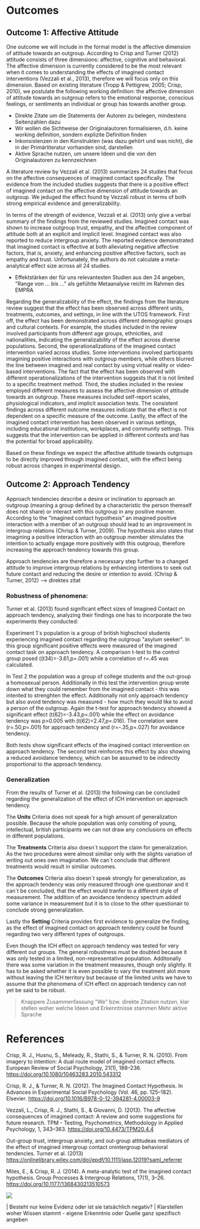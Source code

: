 # Outcomes
## Outcome 1: Affective Attitude

One outcome we will include in the formal model is the affective dimension of attitude towards an outgroup. According to Crisp and Turner (2012) attitude consists of three dimensions: affective, cognitive and behavioral. The affective dimension is currently considered to be the most relevant when it comes to understanding the effects of imagined contact interventions (Vezzali et al., 2013), therefore we will focus only on this dimension. Based on existing literature (Tropp & Pettigrew, 2005; Crisp, 2010), we postulate the following working definition: the affective dimension of attitude towards an outgroup refers to the emotional response, conscious feelings, or sentiments an individual or group has towards another group.

- Direkte Zitate um die Statements der Autoren zu belegen, mindestens Seitenzahlen dazu
- Wir wollen die Sichtweise der Originalautoren formalisieren, d.h. keine working definition, sondern explizite Definition finden
- Inkonsistenzen in den Konstrukten (was dazu gehört und was nicht), die in der Primärliteratur vorhanden sind, darstellen
- Aktive Sprache nutzen, um unsere Ideen und die von den Originalautoren zu kennzeichnen

A literature review by Vezzali et al. (2013) summarizes 24 studies that focus on
the affective consequences of imagined contact specifically. The evidence from
the included studies suggests that there is a positive effect of imagined
contact on the affective dimension of attitude towards an outgroup. We jeduged the effect
found by Vezzali robust in terms of both strong empirical evidence and generalizability.


In terms of the strength of evidence, Vezzali et al. (2013) only give a verbal summary of the findings from the reviewed studies. Imagined contact was shown to increase outgroup trust, empathy, and the affective component of attitude both at an explicit and implicit level. Imagined contact was also reported to reduce intergroup anxiety. The reported evidence demonstrated that imagined contact is effective at both alleviating negative affective factors, that is, anxiety, and enhancing positive affective factors, such as empathy and trust. Unfortunately, the authors do not calculate a meta-analytical effect size across all 24 studies.

- Effektstärken der für uns relevantesten Studien aus den 24 angeben, "Range von ... bis ..." als gefühlte Metaanalyse reicht im Rahmen des EMPRA

Regarding the generalizability of the effect, the findings from the literature
review suggest that the effect has been observed across different units,
treatments, outcomes, and settings, in line with the UTOS framework. First off,
the effect has been demonstrated across different demographic groups and
cultural contexts. For example, the studies included in the review involved
participants from different age groups, ethnicities, and nationalities,
indicating the generalizability of the effect across diverse populations.
Second, the operationalizations of the imagined contact intervention varied
across studies. Some interventions involved participants imagining positive
interactions with outgroup members, while others blurred the line between
imagined and real contact by using virtual reality or video-based interventions. The fact that the effect has been observed with
different operationalizations of the intervention suggests that it is not
limited to a specific treatment method. Third, the studies included in the
review employed different measures to assess the affective dimension of attitude
towards an outgroup. These measures included self-report scales, physiological
indicators, and implicit association tests. The consistent findings across
different outcome measures indicate that the effect is not dependent on a
specific measure of the outcome. Lastly, the effect of the imagined contact
intervention has been observed in various settings, including educational
institutions, workplaces, and community settings. This suggests that the
intervention can be applied in different contexts and has the potential for
broad applicability.

Based on these findings we expect the affective attitude towards outgroups to be
directly improved through imagined contact, with the effect being robust across
changes in experimental design.

## Outcome 2: Approach Tendency

Approach tendencies describe a desire or inclination to approach an outgroup
(meaning a group defined by a characteristic the person themself does not share)
or interact with this outgroup in any positive manner. According to the
“imagined contact hypothesis” an imagined positive interaction with a member of
an outgroup should lead to an improvement in intergroup relations (Chrisp &
Turner, 2009). The hypothesis also states that imagining a positive interaction with
an outgroup member stimulates the intention to actually engage more positively
with this outgroup, therefore increasing the approach tendency towards this group.

Approach tendencies are therefore a necessary step further to a changed attitude to improve intergroup relations by enhancing intentions to seek out future contact and reducing the desire or intention to avoid. (Chrisp & Turner, 2012) 
--> direktes zitat


### Robustness of phenomena:

Turner et al. (2013) found significant effect sizes of Imagined Contact on approach tendency, analyzing their findings one has to incorporate the two experiments they conducted:

Experiment 1´s population is a group of british highschool students experiencing imagined contact regarding the outgroup "asylum seeker". In this group significant positive effects were measured of the imagined contact task on approach tendency. A comparison t-test to the control group posed ((t34)=-3.61,p=.001) while a correlation of r=.45 was calculated.

In Test 2 the population was a group of college students and the out-group a homosexual person. Additionally in this test the intervention group wrote down what they could remember from the imagined contact - this was intented to strenghten the effect. Additionally not only approach tendency but also avoid tendency was measured - how much they would like to avoid a person of the outgroup. Again the t-test for approach tendency showed a significant effect (t(62)=-3.43,p=.001) while the effect on avoidance tendency was p>0.005 with (t(62)=2.47,p=.016). The correlation were (r=.50,p=.001) for approach tendency and (r=-.35,p=.027) for avoidance tendency. 

Both tests show significant effects of the imagined contact intervention on approach tendency. The second test reinforces this effect by also showing a reduced avoidance tendency, which can be assumed to be indirectly proportional to the approach tendency. 

### Generalization

From the results of Turner et al. (2013) the following can be concluded regarding the generalization of the effect of ICH intervention on approach tendency. 

The **Units** Criteria does not speak for a high amount of generalization possible. Because the whole population was only consiting of young, intellectual, british participants we can not draw any conclusions on effects in different populations.

The **Treatments** Criteria also doesn´t support the claim for generalization. As the two procedures were almost similiar only with the slights variation of writing out ones own imagination. We can´t conclude that different treatments would result in similiar outcomes. 

The **Outcomes** Criteria also doesn´t speak strongly for generalization, as the approach tendency was only measured through one questionair and it can´t be concluded, that the effect would tranfer to a different style of measurement. The addition of an avoidance tendency spectrum added some variance in measurement but it is to close to the other questionair to conclude strong generalization.

Lastly the **Setting** Criteria provides first evidence to generalize the finding, as the effect of imagined contact on approach tendency could be found regarding two very different types of outgroups.

Even though the ICH effect on approach tendency was tested for very different out groups. The general robustness must be doubted because it was only tested in a limited, non-representative population. Additonally there was some variation in the treatment measures, though only slightly. It has to be asked whether it is even possible to vary the treatment alot more without leaving the ICH territory but because of the limited units we have to assume that the phenomena of ICH effect on approach tendency can not yet be said to be robust. 

> Knappere Zusammenfassung
 "We" bzw. direkte Zitation nutzen, klar stellen woher welche Ideen und Erkenntnisse stammen
 Mehr aktive Sprache



# References

Crisp, R. J., Husnu, S., Meleady, R., Stathi, S., & Turner, R. N. (2010). From imagery to intention: A dual route model of imagined contact effects. European Review of Social Psychology, 21(1), 188–236. https://doi.org/10.1080/10463283.2010.543312

Crisp, R. J., & Turner, R. N. (2012). The Imagined Contact Hypothesis. In Advances in Experimental Social Psychology (Vol. 46, pp. 125–182). Elsevier. https://doi.org/10.1016/B978-0-12-394281-4.00003-9

Vezzali, L., Crisp, R. J., Stathi, S., & Giovanni, D. (2013). The affective consequences of imagined contact: A review and some suggestions for future research. TPM - Testing, Psychometrics, Methodology in Applied Psychology, 1, 343–363. https://doi.org/10.4473/TPM20.4.4

Out-group trust, intergroup anxiety, and out-group attitudeas mediators of the effect of imagined intergroup contact onintergroup behavioral tendencies. Turner et al. (2013)
https://onlinelibrary.wiley.com/doi/epdf/10.1111/jasp.12019?saml_referrer

Miles, E., & Crisp, R. J. (2014). A meta-analytic test of the imagined contact hypothesis. Group Processes & Intergroup Relations, 17(1), 3–26. https://doi.org/10.1177/1368430213510573


![](https://s3.hedgedoc.org/demo/uploads/24255d28-271d-4210-9b29-dd502bef3cba.png)


| Besteht nur keine Evidenz oder ist sie tatsächlich negativ?
| Klarstellen woher Wissen stammt - eigene Erkenntnis oder Quelle ganz spezifisch angeben
